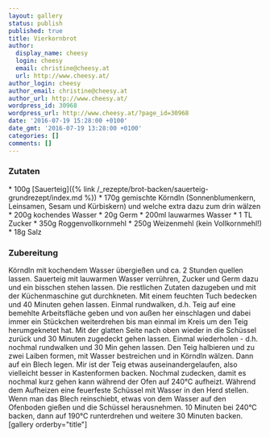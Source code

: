 ```yaml
---
layout: gallery
status: publish
published: true
title: Vierkornbrot
author:
  display_name: cheesy
  login: cheesy
  email: christine@cheesy.at
  url: http://www.cheesy.at/
author_login: cheesy
author_email: christine@cheesy.at
author_url: http://www.cheesy.at/
wordpress_id: 30968
wordpress_url: http://www.cheesy.at/?page_id=30968
date: '2016-07-19 15:28:00 +0100'
date_gmt: '2016-07-19 13:28:00 +0100'
categories: []
comments: []
---
```

### Zutaten
\* 100g [Sauerteig]({% link /_rezepte/brot-backen/sauerteig-grundrezept/index.md %})
\* 170g gemischte Körndln (Sonnenblumenkern, Leinsamen, Sesam und Kürbiskern) und welche extra dazu zum drin wälzen
\* 200g kochendes Wasser
\* 20g Germ
\* 200ml lauwarmes Wasser
\* 1 TL Zucker
\* 350g Roggenvollkornmehl
\* 250g Weizenmehl (kein Vollkornmehl!)
\* 18g Salz
### Zubereitung
Körndln mit kochendem Wasser übergießen und ca. 2 Stunden quellen lassen.
Sauerteig mit lauwarmen Wasser verrühren, Zucker und Germ dazu und ein bisschen stehen lassen. Die restlichen Zutaten dazugeben und mit der Küchenmaschine gut durchkneten. Mit einem feuchten Tuch bedecken und 40 Minuten gehen lassen.
Einmal rundwalken, d.h. Teig auf eine bemehlte Arbeitsfläche geben und von außen her einschlagen und dabei immer ein Stückchen weiterdrehen bis man einmal im Kreis um den Teig herumgeknetet hat. Mit der glatten Seite nach oben wieder in die Schüssel zurück und 30 Minuten zugedeckt gehen lassen. Einmal wiederholen - d.h. nochmal rundwalken und 30 Min gehen lassen.
Den Teig halbieren und zu zwei Laiben formen, mit Wasser bestreichen und in Körndln wälzen. Dann auf ein Blech legen. Mir ist der Teig etwas auseinandergelaufen, also vielleicht besser in Kastenformen backen.
Nochmal zudecken, damit es nochmal kurz gehen kann während der Ofen auf 240°C aufheizt. Während dem Aufheizen eine feuerfeste Schüssel mit Wasser in den Herd stellen. Wenn man das Blech reinschiebt, etwas von dem Wasser auf den Ofenboden gießen und die Schüssel herausnehmen. 10 Minuten bei 240°C backen, dann auf 190°C runterdrehen und weitere 30 Minuten backen.
[gallery orderby="title"]
